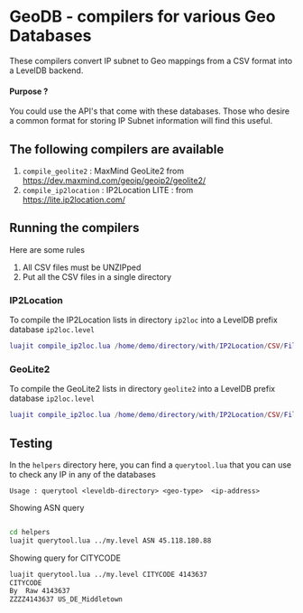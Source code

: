 GeoDB - compilers for various Geo Databases
===========================================

These compilers convert IP subnet to Geo mappings from a CSV format into a LevelDB backend.  

#### Purpose ?

You could use the API's that come with these databases.  Those who desire a common format
for storing IP Subnet information will find this useful. 


The following compilers are available
----------------

1.  `compile_geolite2` : MaxMind GeoLite2 from  https://dev.maxmind.com/geoip/geoip2/geolite2/
2.  `compile_ip2location` : IP2Location LITE : from  https://lite.ip2location.com/  


## Running the compilers

Here are some rules

1. All CSV files must be UNZIPped 
2. Put all the CSV files in a single directory 

### IP2Location   

To compile the IP2Location lists  in directory `ip2loc` into a LevelDB prefix database `ip2loc.level`

````lua
luajit compile_ip2loc.lua /home/demo/directory/with/IP2Location/CSV/Files  ip2loc.level 
````

### GeoLite2 

To compile the GeoLite2  lists  in directory `geolite2` into a LevelDB prefix database `ip2loc.level`

````lua
luajit compile_ip2loc.lua /home/demo/directory/with/IP2Location/CSV/Files  ip2loc.level 
````


## Testing

In the `helpers` directory here, you can find a `querytool.lua` that you can use to check any IP in any of the databases

`Usage : querytool <leveldb-directory> <geo-type>  <ip-address>`


Showing ASN query 

````bash

cd helpers 
luajit querytool.lua ../my.level ASN 45.118.180.88

````
Showing query for CITYCODE 

````bash
luajit querytool.lua ../my.level CITYCODE 4143637
CITYCODE
By  Raw 4143637
ZZZZ4143637	US_DE_Middletown
````


